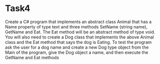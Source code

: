 # Task4

Create a C# program that implements an abstract class Animal that has a Name property of type text and three methods SetName (string name), GetName and Eat. The Eat method will be an abstract method of type void.
You will also need to create a Dog class that implements the above Animal class and the Eat method that says the dog is Eating.
To test the program ask the user for a dog name and create a new Dog type object from the Main of the program, give the Dog object a name, and then execute the GetName and Eat methods